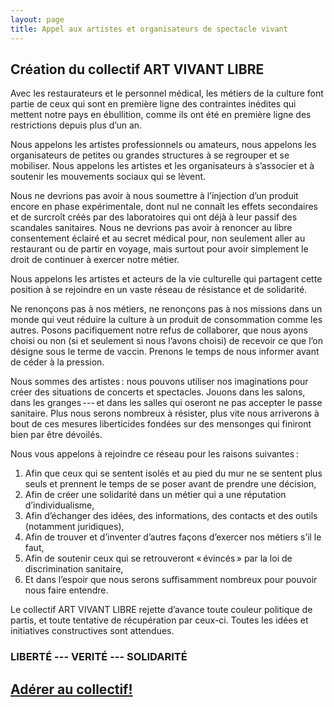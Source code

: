 ```yaml
---
layout: page
title: Appel aux artistes et organisateurs de spectacle vivant
---
```


## Création du collectif ART VIVANT LIBRE

Avec les restaurateurs et le personnel médical, les métiers de la culture font
partie de ceux qui sont en première ligne des contraintes inédites qui mettent
notre pays en ébullition, comme ils ont été en première ligne des restrictions
depuis plus d’un an.

Nous appelons les artistes professionnels ou amateurs, nous appelons les
organisateurs de petites ou grandes structures à se regrouper et se mobiliser.
Nous appelons les artistes et les organisateurs à s’associer et à soutenir les
mouvements sociaux qui se lèvent.

Nous ne devrions pas avoir à nous soumettre à l’injection d’un produit encore
en phase expérimentale, dont nul ne connaît les effets secondaires et de
surcroît créés par des laboratoires qui ont déjà à leur passif des scandales
sanitaires. Nous ne devrions pas avoir à renoncer au libre consentement éclairé
et au secret médical pour, non seulement aller au restaurant ou de partir en
voyage, mais surtout pour avoir simplement le droit de continuer à exercer
notre métier.

Nous appelons les artistes et acteurs de la vie culturelle qui partagent cette
position à se rejoindre en un vaste réseau de résistance et de solidarité.

Ne renonçons pas à nos métiers, ne renonçons pas à nos missions dans un monde
qui veut réduire la culture à un produit de consommation comme les autres.
Posons pacifiquement notre refus de collaborer, que nous ayons choisi ou non
(si et seulement si nous l’avons choisi) de recevoir ce que l’on désigne sous
le terme de vaccin. Prenons le temps de nous informer avant de céder à la
pression.

Nous sommes des artistes : nous pouvons utiliser nos imaginations pour créer
des situations de concerts et spectacles. Jouons dans les salons, dans les
granges --- et dans les salles qui oseront ne pas accepter le passe sanitaire.
Plus nous serons nombreux à résister, plus vite nous arriverons à bout de ces
mesures liberticides fondées sur des mensonges qui finiront bien par être
dévoilés.

Nous vous appelons à rejoindre ce réseau pour les raisons suivantes :

1. Afin que ceux qui se sentent isolés et au pied du mur ne se sentent plus
seuls et prennent le temps de se poser avant de prendre une décision,
1. Afin de créer une solidarité dans un métier qui a une réputation
d’individualisme,
1. Afin d’échanger des idées, des informations, des contacts et des outils
(notamment juridiques),
1. Afin de trouver et d’inventer d’autres façons d’exercer nos métiers s’il le
faut,
1. Afin de soutenir ceux qui se retrouveront « évincés » par la loi de
discrimination sanitaire,
1. Et dans l’espoir que nous serons suffisamment nombreux pour pouvoir nous
faire entendre.

Le collectif ART VIVANT LIBRE rejette d’avance toute couleur politique de partis, et toute
tentative de récupération par ceux-ci.
Toutes les idées et initiatives constructives sont attendues.

### LIBERTÉ --- VERITÉ --- SOLIDARITÉ

## [Adérer au collectif!](adherer)
